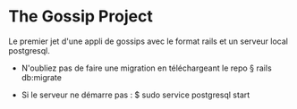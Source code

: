 # The Gossip Project

Le premier jet d'une appli de gossips avec le format rails et un serveur local postgresql.

* N'oubliez pas de faire une migration en téléchargeant le repo
 § rails db:migrate

* Si le serveur ne démarre pas : 
 $ sudo service postgresql start
 

